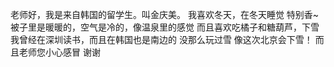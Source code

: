 老师好，我是来自韩国的留学生。叫金庆美。
我喜欢冬天，在冬天睡觉
特别香~被子里是暖暖的，空气是冷的，像温泉里的感觉
而且喜欢吃橘子和糖葫芦，下雪
我曾经在深圳读书，而且在韩国也是南边的
没那么玩过雪
像这次北京会下雪！ 
而且老师您小心感冒
谢谢
